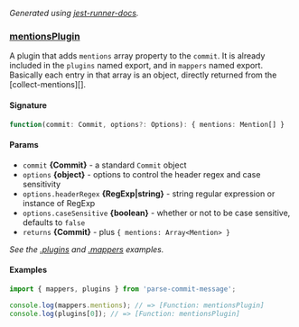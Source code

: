 

_Generated using [jest-runner-docs](https://ghub.now.sh/jest-runner-docs)._

### [mentionsPlugin](./src/plugins/mentions.ts#L29)

A plugin that adds `mentions` array property to the `commit`.
It is already included in the `plugins` named export,
and in `mappers` named export.
Basically each entry in that array is an object,
directly returned from the [collect-mentions][].

<span id="mentionsplugin-signature"></span>

#### Signature

```ts
function(commit: Commit, options?: Options): { mentions: Mention[] }
```

<span id="mentionsplugin-params"></span>

#### Params

- `commit` **{Commit}** - a standard `Commit` object
- `options` **{object}** - options to control the header regex and case sensitivity
- `options.headerRegex` **{RegExp|string}** - string regular expression or instance of RegExp
- `options.caseSensitive` **{boolean}** - whether or not to be case sensitive, defaults to `false`
- `returns` **{Commit}** - plus `{ mentions: Array<Mention> }`

_See the [.plugins](#plugins) and [.mappers](#mappers)  examples._

<span id="mentionsplugin-examples"></span>

#### Examples

```js
import { mappers, plugins } from 'parse-commit-message';

console.log(mappers.mentions); // => [Function: mentionsPlugin]
console.log(plugins[0]); // => [Function: mentionsPlugin]
```

